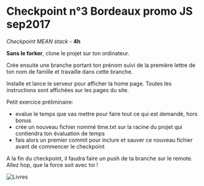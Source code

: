# Checkpoint n°3 Bordeaux promo JS sep2017

_Checkpoint MEAN stack_ - **4h**

**Sans le forker**, clone le projet sur ton ordinateur.

Crée ensuite une branche portant ton prénom suivi de la première lettre de ton nom de famille et travaille dans cette branche.

Installe et lance le serveur pour afficher la home page. Toutes les instructions sont affichées sur les pages du site.

Petit exercice préliminaire:
  - evalue le temps que vas mettre pour faire tout ce qui est demandé, hors bonus
  - crée un nouveau fichier nommé time.txt sur la racine du projet qui contiendra ton évaluation de temps
  - fais alors un premier commit pour inclure et sauver ce nouveau fichier avant de commencer le checkpoint

A la fin du checkpoint, il faudra faire un push de ta branche sur le remote.
Allez hop, que la force soit avec toi !

![Livres](http://www.ville-de-sauve.fr/wp-content/uploads/2015/07/6955843-106359531.jpg)